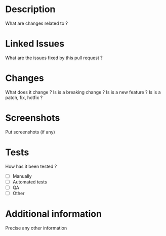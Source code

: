 # Description

What are changes related to ?

# Linked Issues

What are the issues fixed by this pull request ?

# Changes

What does it change ?
Is is a breaking change ?
Is is a new feature ?
Is is a patch, fix, hotfix ?

# Screenshots

Put screenshots (if any)

# Tests

How has it been tested ?

- [ ] Manually
- [ ] Automated tests
- [ ] QA
- [ ] Other

# Additional information

Precise any other information
